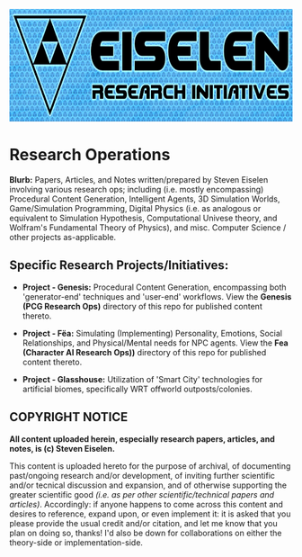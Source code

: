 <p align="center"><img src="https://github.com/seiselen/Research-Ops/blob/main/eisResInitBG.png" width="800px" height="200px" /></p>

# Research Operations

**Blurb:** Papers, Articles, and Notes written/prepared by Steven Eiselen involving various research ops; including (i.e. mostly encompassing) Procedural Content Generation, Intelligent Agents, 3D Simulation Worlds, Game/Simulation Programming, Digital Physics (i.e. as analogous or equivalent to Simulation Hypothesis, Computational Univese theory, and Wolfram's Fundamental Theory of Physics), and misc. Computer Science / other projects as-applicable.

## Specific Research Projects/Initiatives:

+ **Project - Genesis:** Procedural Content Generation, encompassing both 'generator-end' techniques and 'user-end' workflows. View the **Genesis (PCG Research Ops)** directory of this repo for published content thereto.

+ **Project - Fëa:** Simulating (Implementing) Personality, Emotions, Social Relationships, and Physical/Mental needs for NPC agents. View the **Fea (Character AI Research Ops))** directory of this repo for published content thereto.

+ **Project - Glasshouse:** Utilization of 'Smart City' technologies for artificial biomes, specifically WRT offworld outposts/colonies.

## COPYRIGHT NOTICE

**All content uploaded herein, especially research papers, articles, and notes, is (c) Steven Eiselen.**

This content is uploaded hereto for the purpose of archival, of documenting past/ongoing research and/or development, of inviting further scientific and/or tecnical discussion and expansion, and of otherwise supporting the greater scientific good *(i.e. as per other scientific/technical papers and articles)*. Accordingly: if anyone happens to come across this content and desires to reference, expand upon, or even implement it: it is asked that you please provide the usual credit and/or citation, and let me know that you plan on doing so, thanks! I'd also be down for collaborations on either the theory-side or implementation-side.
